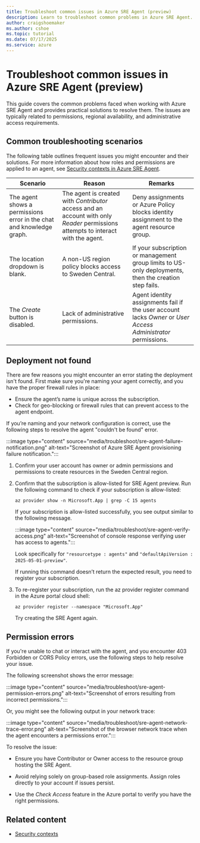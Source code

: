 ```yaml
---
title: Troubleshoot common issues in Azure SRE Agent (preview)
description: Learn to troubleshoot common problems in Azure SRE Agent.
author: craigshoemaker
ms.author: cshoe
ms.topic: tutorial
ms.date: 07/17/2025
ms.service: azure
---
```


# Troubleshoot common issues in Azure SRE Agent (preview)

This guide covers the common problems faced when working with Azure SRE Agent and provides practical solutions to resolve them. The issues are typically related to permissions, regional availability, and administrative access requirements.

## Common troubleshooting scenarios

The following table outlines frequent issues you might encounter and their solutions. For more information about how roles and permissions are applied to an agent, see [Security contexts in Azure SRE Agent](./security-context.md).

| Scenario | Reason | Remarks |
|---|---|---|
| The agent shows a permissions error in the chat and knowledge graph. | The agent is created with *Contributor* access and an account with only *Reader* permissions attempts to interact with the agent. | Deny assignments or Azure Policy blocks identity assignment to the agent resource group.  |
| The location dropdown is blank. | A non-US region policy blocks access to Sweden Central. | If your subscription or management group limits to US-only deployments, then the creation step fails. |
| The *Create* button is disabled. | Lack of administrative permissions. | Agent identity assignments fail if the user account lacks *Owner* or *User Access Administrator* permissions. |

## Deployment not found

There are few reasons you might encounter an error stating the deployment isn't found. First make sure you're naming your agent correctly, and you have the proper firewall rules in place:

* Ensure the agent’s name is unique across the subscription.
* Check for geo-blocking or firewall rules that can prevent access to the agent endpoint.

If you’re naming and your network configuration is correct, use the following steps to resolve the agent "couldn't be found" error.

:::image type="content" source="media/troubleshoot/sre-agent-failure-notification.png" alt-text="Screenshot of Azure SRE Agent provisioning failure notification.":::

1. Confirm your user account has owner or admin permissions and permissions to create resources in the Sweden Central region.

1. Confirm that the subscription is allow-listed for SRE Agent preview. Run the following command to check if your subscription is allow-listed:

    ```azurecli
    az provider show -n Microsoft.App | grep -C 15 agents
    ```

    If your subscription is allow-listed successfully, you see output similar to the following message.

    :::image type="content" source="media/troubleshoot/sre-agent-verify-access.png" alt-text="Screenshot of console response verifying user has access to agents.":::

    Look specifically for `"resourcetype : agents"` and `"defaultApiVersion : 2025-05-01-preview"`.

    If running this command doesn’t return the expected result, you need to register your subscription.

1. To re-register your subscription, run the az provider register command in the Azure portal cloud shell:

    ```azurecli
    az provider register --namespace "Microsoft.App"
    ```

    Try creating the SRE Agent again.

## Permission errors

If you're unable to chat or interact with the agent, and you encounter 403 Forbidden or CORS Policy errors, use the following steps to help resolve your issue.

The following screenshot shows the error message:

:::image type="content" source="media/troubleshoot/sre-agent-permission-errors.png" alt-text="Screenshot of errors resulting from incorrect permissions.":::

Or, you might see the following output in your network trace:

:::image type="content" source="media/troubleshoot/sre-agent-network-trace-error.png" alt-text="Screenshot of the browser network trace when the agent encounters a permissions error.":::

To resolve the issue:

* Ensure you have Contributor or Owner access to the resource group hosting the SRE Agent.

* Avoid relying solely on group-based role assignments. Assign roles directly to your account if issues persist.

* Use the *Check Access* feature in the Azure portal to verify you have the right permissions.

## Related content

* [Security contexts](./security-context.md)
